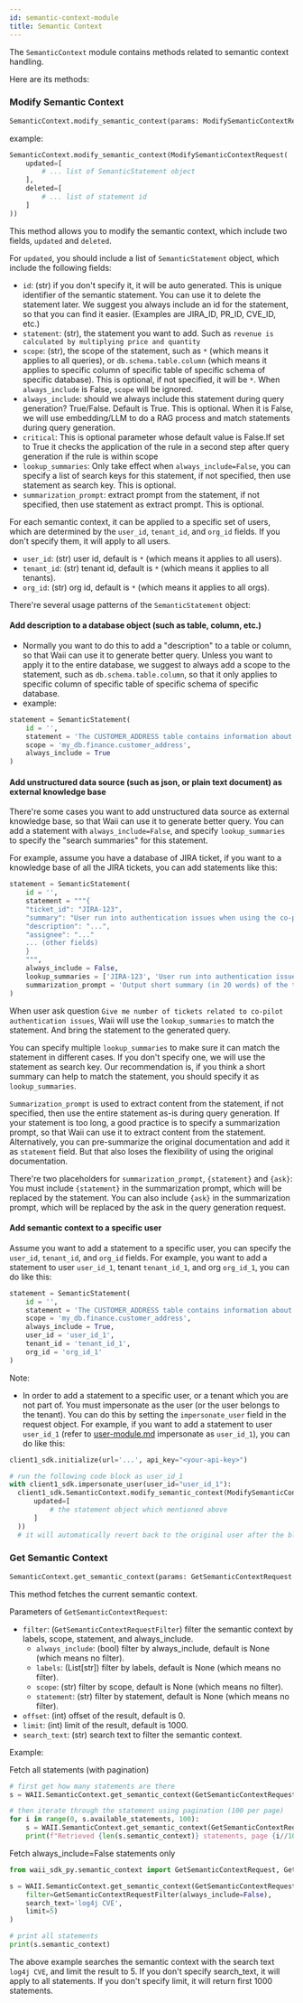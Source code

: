 ```yaml
---
id: semantic-context-module
title: Semantic Context
---
```


The `SemanticContext` module contains methods related to semantic context handling.

Here are its methods:

### Modify Semantic Context

```python
SemanticContext.modify_semantic_context(params: ModifySemanticContextRequest) -> ModifySemanticContextResponse
```

example:
```python
SemanticContext.modify_semantic_context(ModifySemanticContextRequest(
    updated=[
        # ... list of SemanticStatement object
    ],
    deleted=[
        # ... list of statement id
    ]
))
```

This method allows you to modify the semantic context, which include two fields, `updated` and `deleted`.

For `updated`, you should include a list of `SemanticStatement` object, which include the following fields:

- `id`: (str) if you don't specify it, it will be auto generated. This is unique identifier of the semantic statement. You can use it to delete the statement later. We suggest you always include an id for the statement, so that you can find it easier. (Examples are JIRA_ID, PR_ID, CVE_ID, etc.)
- `statement`: (str), the statement you want to add. Such as `revenue is calculated by multiplying price and quantity`
- `scope`: (str), the scope of the statement, such as `*` (which means it applies to all queries), or `db.schema.table.column` (which means it applies to specific column of specific table of specific schema of specific database). This is optional, if not specified, it will be `*`. When `always_include` is False, `scope` will be ignored.
- `always_include`: should we always include this statement during query generation? True/False. Default is True. This is optional. When it is False, we will use embedding/LLM to do a RAG process and match statements during query generation.
- `critical`: This is optional parameter whose default value is False.If set to True it checks the application of the rule in a second step after query generation if the rule is within scope
- `lookup_summaries`: Only take effect when `always_include=False`, you can specify a list of search keys for this statement, if not specified, then use statement as search key. This is optional.
- `summarization_prompt`: extract prompt from the statement, if not specified, then use statement as extract prompt. This is optional.

For each semantic context, it can be applied to a specific set of users, which are determined by the `user_id`, `tenant_id`, and `org_id` fields. If you don't specify them, it will apply to all users.
- `user_id`: (str) user id, default is `*` (which means it applies to all users).
- `tenant_id`: (str) tenant id, default is `*` (which means it applies to all tenants).
- `org_id`: (str) org id, default is `*` (which means it applies to all orgs).

There're several usage patterns of the `SemanticStatement` object:

#### Add description to a database object (such as table, column, etc.)
- Normally you want to do this to add a "description" to a table or column, so that Waii can use it to generate better query. Unless you want to apply it to the entire database, we suggest to always add a scope to the statement, such as `db.schema.table.column`, so that it only applies to specific column of specific table of specific schema of specific database.
- example: 
```python
statement = SemanticStatement(
    id = '',
    statement = 'The CUSTOMER_ADDRESS table contains information about the addresses of customers. It includes details such as address ID, city, country, ... This table can be used to retrieve customer addresses for various purposes, such as shipping, billing, or demographic analysis.',
    scope = 'my_db.finance.customer_address',
    always_include = True
)
```

#### Add unstructured data source (such as json, or plain text document) as external knowledge base

There're some cases you want to add unstructured data source as external knowledge base, so that Waii can use it to generate better query. You can add a statement with `always_include=False`, and specify `lookup_summaries` to specify the "search summaries" for this statement.

For example, assume you have a database of JIRA ticket, if you want to a knowledge base of all the JIRA tickets, you can add statements like this:

```python
statement = SemanticStatement(
    id = '',
    statement = """{
    "ticket_id": "JIRA-123",
    "summary": "User run into authentication issues when using the co-pilot feature",
    "description": "...",
    "assignee": "..."
    ... (other fields)
    }
    """,
    always_include = False,
    lookup_summaries = ['JIRA-123', 'User run into authentication issues when using the auto-pilot feature'],
    summarization_prompt = 'Output short summary (in 20 words) of the ticket ```{statement}```:'
)
```

When user ask question `Give me number of tickets related to co-pilot authentication issues`, Waii will use the `lookup_summaries` to match the statement. And bring the statement to the generated query.

You can specify multiple `lookup_summaries` to make sure it can match the statement in different cases. If you don't specify one, we will use the statement as search key. Our recommendation is, if you think a short summary can help to match the statement, you should specify it as `lookup_summaries`.

`Summarization_prompt` is used to extract content from the statement, if not specified, then use the entire statement as-is during query generation. If your statement is too long, a good practice is to specify a summarization prompt, so that Waii can use it to extract content from the statement. Alternatively, you can pre-summarize the original documentation and add it as `statement` field. But that also loses the flexibility of using the original documentation. 

There're two placeholders for `summarization_prompt`, `{statement}` and `{ask}`: You must include `{statement}` in the summarization prompt, which will be replaced by the statement. You can also include `{ask}` in the summarization prompt, which will be replaced by the ask in the query generation request.

#### Add semantic context to a specific user

Assume you want to add a statement to a specific user, you can specify the `user_id`, `tenant_id`, and `org_id` fields. For example, you want to add a statement to user `user_id_1`, tenant `tenant_id_1`, and org `org_id_1`, you can do like this:

```python
statement = SemanticStatement(
    id = '',
    statement = 'The CUSTOMER_ADDRESS table contains information about the addresses of customers. It includes details such as address ID, city, country, ... This table can be used to retrieve customer addresses for various purposes, such as shipping, billing, or demographic analysis.',
    scope = 'my_db.finance.customer_address',
    always_include = True,
    user_id = 'user_id_1',
    tenant_id = 'tenant_id_1',
    org_id = 'org_id_1'
)
```

Note:
- In order to add a statement to a specific user, or a tenant which you are not part of. You must impersonate as the user (or the user belongs to the tenant). You can do this by setting the `impersonate_user` field in the request object. For example, if you want to add a statement to user `user_id_1` (refer to [user-module.md](user-module.md) impersonate as `user_id_1`), you can do like this:

```python
client1_sdk.initialize(url='...', api_key="<your-api-key>")

# run the following code block as user_id_1
with client1_sdk.impersonate_user(user_id="user_id_1"):
  client1_sdk.SemanticContext.modify_semantic_context(ModifySemanticContextRequest(
      updated=[
          # the statement object which mentioned above
      ]
  ))
  # it will automatically revert back to the original user after the block
```

### Get Semantic Context

```python
SemanticContext.get_semantic_context(params: GetSemanticContextRequest = GetSemanticContextRequest()) -> GetSemanticContextResponse
```

This method fetches the current semantic context.

Parameters of `GetSemanticContextRequest`:
- `filter`: (`GetSemanticContextRequestFilter`) filter the semantic context by labels, scope, statement, and always_include.
  - `always_include`: (bool) filter by always_include, default is None (which means no filter).
  - `labels`: (List[str]) filter by labels, default is None (which means no filter).
  - `scope`: (str) filter by scope, default is None (which means no filter).
  - `statement`: (str) filter by statement, default is None (which means no filter).
- `offset`: (int) offset of the result, default is 0.
- `limit`: (int) limit of the result, default is 1000.
- `search_text`: (str) search text to filter the semantic context.

Example: 

Fetch all statements (with pagination)
```python
# first get how many statements are there
s = WAII.SemanticContext.get_semantic_context(GetSemanticContextRequest(filter=GetSemanticContextRequestFilter(), limit=0))

# then iterate through the statement using pagination (100 per page)
for i in range(0, s.available_statements, 100):
    s = WAII.SemanticContext.get_semantic_context(GetSemanticContextRequest(filter=GetSemanticContextRequestFilter(), limit=100, offset=i))
    print(f"Retrieved {len(s.semantic_context)} statements, page {i//100+1}, remaining pages {s.available_statements//100 - i//100}")
```

Fetch always_include=False statements only
```python
from waii_sdk_py.semantic_context import GetSemanticContextRequest, GetSemanticContextRequestFilter

s = WAII.SemanticContext.get_semantic_context(GetSemanticContextRequest(
    filter=GetSemanticContextRequestFilter(always_include=False),
    search_text='log4j CVE', 
    limit=5)
)

# print all statements
print(s.semantic_context)
```

The above example searches the semantic context with the search text `log4j CVE`, and limit the result to 5. If you don't specify search_text, it will apply to all statements. If you don't specify limit, it will return first 1000 statements.
